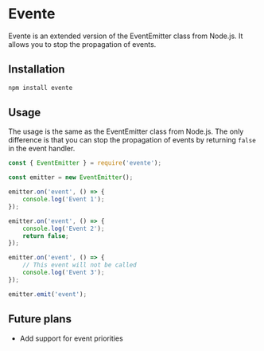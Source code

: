 # Evente

Evente is an extended version of the EventEmitter class from Node.js. It allows you to stop the propagation of events.

## Installation

```bash
npm install evente
```

## Usage
The usage is the same as the EventEmitter class from Node.js. The only difference is that you can stop the propagation of events by returning `false` in the event handler.

```javascript
const { EventEmitter } = require('evente');

const emitter = new EventEmitter();

emitter.on('event', () => {
    console.log('Event 1');
});

emitter.on('event', () => {
    console.log('Event 2');
    return false;
});

emitter.on('event', () => {
    // This event will not be called
    console.log('Event 3');
});

emitter.emit('event');
```

## Future plans
- Add support for event priorities